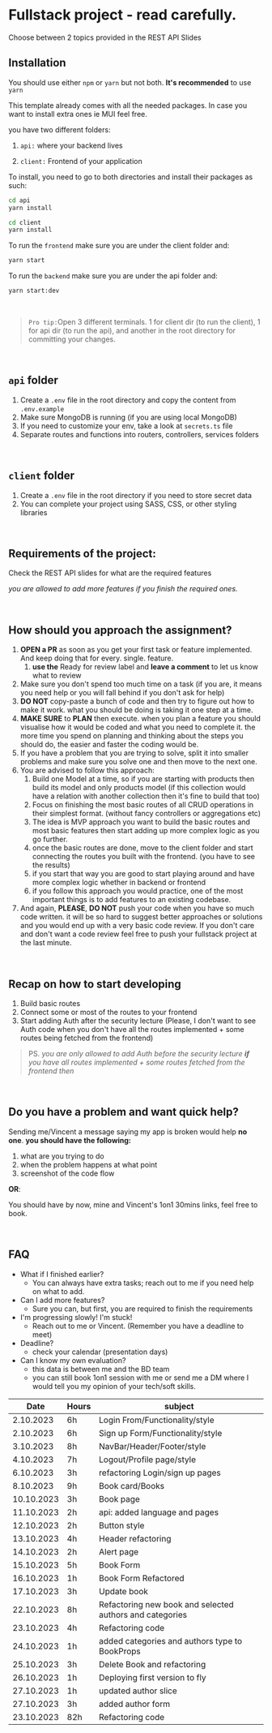 # Fullstack project - read carefully.
Choose between 2 topics provided in the REST API Slides


## Installation

You should use either `npm` or `yarn` but not both. **It's recommended** to use `yarn`

This template already comes with all the needed packages. In case you want to install extra ones ie MUI feel free.

you have two different folders:

1. `api:` where your backend lives

2. `client:` Frontend of your application

To install, you need to go to both directories and install their packages as such:

```bash
cd api
yarn install
```

```bash
cd client
yarn install
```

To run the `frontend` make sure you are under the client folder and:

````bash
yarn start
````

To run the `backend` make sure you are under the api folder and:

````bash
yarn start:dev
````
<br />

> `Pro tip:`Open 3 different terminals. 1 for client dir (to run the client), 1 for api dir (to run the api), and another in the root directory for committing your changes.

<br />

## `api` folder

1. Create a `.env` file in the root directory and copy the content from `.env.example`
2. Make sure MongoDB is running (if you are using local MongoDB)
3. If you need to customize your env, take a look at `secrets.ts` file
4. Separate routes and functions into routers, controllers, services folders

<br />

## `client` folder

1. Create a `.env` file in the root directory if you need to store secret data
2. You can complete your project using SASS, CSS, or other styling libraries

<br />

## Requirements of the project:

Check the REST API slides for what are the required features

*you are allowed to add more features if you finish the required ones.*

<br />

## How should you approach the assignment?

1. **OPEN a PR** as soon as you get your first task or feature implemented. And keep doing that for every. single. feature.
   1. **use the** Ready for review label and **leave a comment** to let us know what to review
2. Make sure you don't spend too much time on a task (if you are, it means you need help or you will fall behind if you don't ask for help)
3. **DO NOT** copy-paste a bunch of code and then try to figure out how to make it work. what you should be doing is taking it one step at a time.
4. **MAKE SURE** to **PLAN** then execute. when you plan a feature you should visualise how it would be coded and what you need to complete it. the more time you spend on planning and thinking about the steps you should do, the easier and faster the coding would be.
5. If you have a problem that you are trying to solve, split it into smaller problems and make sure you solve one and then move to the next one.
6. You are advised to follow this approach:
   1. Build one Model at a time, so if you are starting with products then build its model and only products model (if this collection would have a relation with another collection then it's fine to build that too)
   2. Focus on finishing the most basic routes of all CRUD operations in their simplest format. (without fancy controllers or aggregations etc)
   3. The idea is MVP approach you want to build the basic routes and most basic features then start adding up more complex logic as you go further.
   4. once the basic routes are done, move to the client folder and start connecting the routes you built with the frontend. (you have to see the results)
   5. if you start that way you are good to start playing around and have more complex logic whether in backend or frontend
   6. if you follow this approach you would practice, one of the most important things is to add features to an existing codebase.
7. And again, **PLEASE**, **DO NOT** push your code when you have so much code written. it will be so hard to suggest better approaches or solutions and you would end up with a very basic code review. If you don't care and don't want a code review feel free to push your fullstack project at the last minute.

<br />

## Recap on how to start developing
1. Build basic routes
2. Connect some or most of the routes to your frontend
3. Start adding Auth after the security lecture (Please, I don't want to see Auth code when you don't have all the routes implemented + some routes being fetched from the frontend)

> PS. *you are only allowed to add Auth before the security lecture **if** you have all routes implemented + some routes fetched from the frontend then*

<br />

## Do you have a problem and want quick help?

Sending me/Vincent a message saying my app is broken would help **no one**.
**you should have the following:**

1. what are you trying to do
2. when the problem happens at what point
3. screenshot of the code flow

**OR**:

You should have by now, mine and Vincent's 1on1 30mins links, feel free to book.

<br />

## FAQ

* What if I finished earlier?
  * You can always have extra tasks; reach out to me if you need help on what to add.
* Can I add more features?
  * Sure you can, but first, you are required to finish the requirements
* I'm progressing slowly! I'm stuck!
  * Reach out to me or Vincent. (Remember you have a deadline to meet)
* Deadline?
  * check your calendar (presentation days)
* Can I know my own evaluation?
  * this data is between me and the BD team
  * you can still book 1on1 session with me or send me a DM where I would tell you my opinion of your tech/soft skills.


| Date  | Hours | subject | 
| ------------- | ------------- | ------------- |
| 2.10.2023  | 6h  | Login From/Functionality/style |
| 2.10.2023  | 6h  | Sign up Form/Functionality/style |
| 3.10.2023  | 8h  | NavBar/Header/Footer/style |
| 4.10.2023  | 7h  | Logout/Profile page/style |
| 6.10.2023  | 3h  | refactoring Login/sign up pages |
| 8.10.2023  | 9h  | Book card/Books |
| 10.10.2023  | 3h  | Book page |
| 11.10.2023  | 2h  | api: added language and pages |
| 12.10.2023  | 2h  | Button style |
| 13.10.2023  | 4h  | Header refactoring |
| 14.10.2023  | 2h  | Alert page |
| 15.10.2023  | 5h  | Book Form |
| 16.10.2023  | 1h  | Book Form Refactored |
| 17.10.2023  | 3h  | Update book |
| 22.10.2023  | 8h  | Refactoring new book and selected authors and categories|
| 23.10.2023  | 4h  | Refactoring code |
| 24.10.2023  | 1h  | added categories and authors type to BookProps |
| 25.10.2023  | 3h  | Delete Book and refactoring |
| 26.10.2023  | 1h  | Deploying first version to fly |
| 27.10.2023  | 1h  | updated author slice |
| 27.10.2023  | 3h  | added author form |
| 23.10.2023  | 82h  | Refactoring code |

